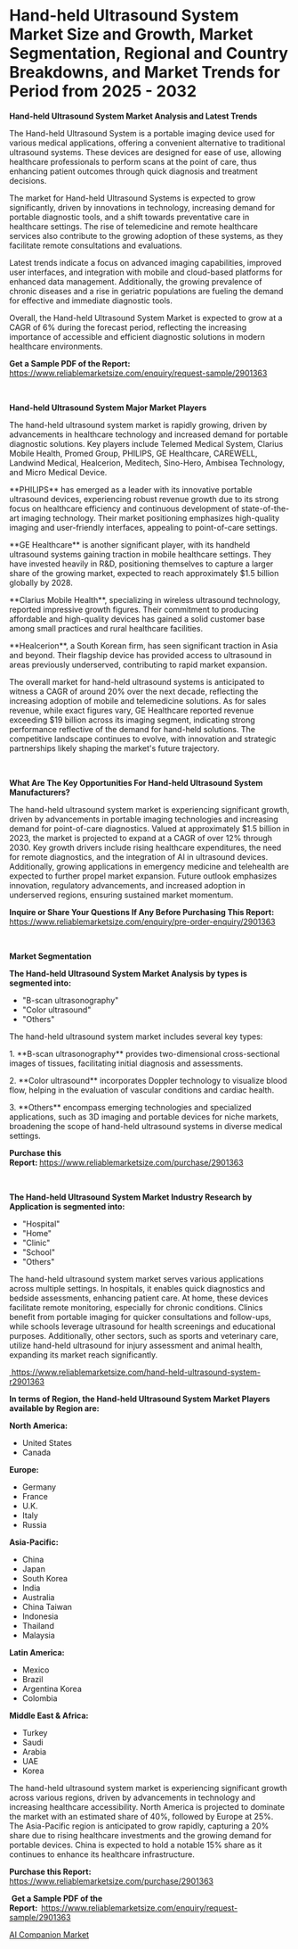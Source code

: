 <p><h1>Hand-held Ultrasound System Market Size and Growth, Market Segmentation, Regional and Country Breakdowns, and Market Trends for Period from 2025 -  2032</h1></p><p><strong>Hand-held Ultrasound System Market Analysis and Latest Trends</strong></p>
<p><p>The Hand-held Ultrasound System is a portable imaging device used for various medical applications, offering a convenient alternative to traditional ultrasound systems. These devices are designed for ease of use, allowing healthcare professionals to perform scans at the point of care, thus enhancing patient outcomes through quick diagnosis and treatment decisions.</p><p>The market for Hand-held Ultrasound Systems is expected to grow significantly, driven by innovations in technology, increasing demand for portable diagnostic tools, and a shift towards preventative care in healthcare settings. The rise of telemedicine and remote healthcare services also contribute to the growing adoption of these systems, as they facilitate remote consultations and evaluations.</p><p>Latest trends indicate a focus on advanced imaging capabilities, improved user interfaces, and integration with mobile and cloud-based platforms for enhanced data management. Additionally, the growing prevalence of chronic diseases and a rise in geriatric populations are fueling the demand for effective and immediate diagnostic tools.</p><p>Overall, the Hand-held Ultrasound System Market is expected to grow at a CAGR of 6% during the forecast period, reflecting the increasing importance of accessible and efficient diagnostic solutions in modern healthcare environments.</p></p>
<p><strong>Get a Sample PDF of the Report:&nbsp;</strong> <a href="https://www.reliablemarketsize.com/enquiry/request-sample/2901363?utm_campaign=2625&utm_medium=2&utm_source=Github&utm_content=ia&utm_term=16032025&utm_id=hand-held-ultrasound-system">https://www.reliablemarketsize.com/enquiry/request-sample/2901363</a></p>
<p>&nbsp;</p>
<p><strong>Hand-held Ultrasound System Major Market Players</strong></p>
<p><p>The hand-held ultrasound system market is rapidly growing, driven by advancements in healthcare technology and increased demand for portable diagnostic solutions. Key players include Telemed Medical System, Clarius Mobile Health, Promed Group, PHILIPS, GE Healthcare, CAREWELL, Landwind Medical, Healcerion, Meditech, Sino-Hero, Ambisea Technology, and Micro Medical Device.</p><p>**PHILIPS** has emerged as a leader with its innovative portable ultrasound devices, experiencing robust revenue growth due to its strong focus on healthcare efficiency and continuous development of state-of-the-art imaging technology. Their market positioning emphasizes high-quality imaging and user-friendly interfaces, appealing to point-of-care settings.</p><p>**GE Healthcare** is another significant player, with its handheld ultrasound systems gaining traction in mobile healthcare settings. They have invested heavily in R&D, positioning themselves to capture a larger share of the growing market, expected to reach approximately $1.5 billion globally by 2028.</p><p>**Clarius Mobile Health**, specializing in wireless ultrasound technology, reported impressive growth figures. Their commitment to producing affordable and high-quality devices has gained a solid customer base among small practices and rural healthcare facilities.</p><p>**Healcerion**, a South Korean firm, has seen significant traction in Asia and beyond. Their flagship device has provided access to ultrasound in areas previously underserved, contributing to rapid market expansion.</p><p>The overall market for hand-held ultrasound systems is anticipated to witness a CAGR of around 20% over the next decade, reflecting the increasing adoption of mobile and telemedicine solutions. As for sales revenue, while exact figures vary, GE Healthcare reported revenue exceeding $19 billion across its imaging segment, indicating strong performance reflective of the demand for hand-held solutions. The competitive landscape continues to evolve, with innovation and strategic partnerships likely shaping the market's future trajectory.</p></p>
<p>&nbsp;</p>
<p><strong>What Are The Key Opportunities For Hand-held Ultrasound System Manufacturers?</strong></p>
<p><p>The hand-held ultrasound system market is experiencing significant growth, driven by advancements in portable imaging technologies and increasing demand for point-of-care diagnostics. Valued at approximately $1.5 billion in 2023, the market is projected to expand at a CAGR of over 12% through 2030. Key growth drivers include rising healthcare expenditures, the need for remote diagnostics, and the integration of AI in ultrasound devices. Additionally, growing applications in emergency medicine and telehealth are expected to further propel market expansion. Future outlook emphasizes innovation, regulatory advancements, and increased adoption in underserved regions, ensuring sustained market momentum.</p></p>
<p><strong>Inquire or Share Your Questions If Any Before Purchasing This Report:</strong> <a href="https://www.reliablemarketsize.com/enquiry/pre-order-enquiry/2901363?utm_campaign=2625&utm_medium=2&utm_source=Github&utm_content=ia&utm_term=16032025&utm_id=hand-held-ultrasound-system">https://www.reliablemarketsize.com/enquiry/pre-order-enquiry/2901363</a></p>
<p>&nbsp;</p>
<p><strong>Market Segmentation</strong></p>
<p><strong>The Hand-held Ultrasound System Market Analysis by types is segmented into:</strong></p>
<p><ul><li>"B-scan ultrasonography"</li><li>"Color ultrasound"</li><li>"Others"</li></ul></p>
<p><p>The hand-held ultrasound system market includes several key types: </p><p>1. **B-scan ultrasonography** provides two-dimensional cross-sectional images of tissues, facilitating initial diagnosis and assessments.</p><p>2. **Color ultrasound** incorporates Doppler technology to visualize blood flow, helping in the evaluation of vascular conditions and cardiac health.</p><p>3. **Others** encompass emerging technologies and specialized applications, such as 3D imaging and portable devices for niche markets, broadening the scope of hand-held ultrasound systems in diverse medical settings.</p></p>
<p><strong>Purchase this Report:&nbsp;</strong><a href="https://www.reliablemarketsize.com/purchase/2901363?utm_campaign=2625&utm_medium=2&utm_source=Github&utm_content=ia&utm_term=16032025&utm_id=hand-held-ultrasound-system">https://www.reliablemarketsize.com/purchase/2901363</a></p>
<p>&nbsp;</p>
<p><strong>The Hand-held Ultrasound System Market Industry Research by Application is segmented into:</strong></p>
<p><ul><li>"Hospital"</li><li>"Home"</li><li>"Clinic"</li><li>"School"</li><li>"Others"</li></ul></p>
<p><p>The hand-held ultrasound system market serves various applications across multiple settings. In hospitals, it enables quick diagnostics and bedside assessments, enhancing patient care. At home, these devices facilitate remote monitoring, especially for chronic conditions. Clinics benefit from portable imaging for quicker consultations and follow-ups, while schools leverage ultrasound for health screenings and educational purposes. Additionally, other sectors, such as sports and veterinary care, utilize hand-held ultrasound for injury assessment and animal health, expanding its market reach significantly.</p></p>
<p><a href="https://www.reliablemarketsize.com/hand-held-ultrasound-system-r2901363?utm_campaign=2625&utm_medium=2&utm_source=Github&utm_content=ia&utm_term=16032025&utm_id=hand-held-ultrasound-system">&nbsp;https://www.reliablemarketsize.com/hand-held-ultrasound-system-r2901363</a></p>
<p><strong>In terms of Region, the Hand-held Ultrasound System Market Players available by Region are:</strong></p>
<p>
    <p> <strong> North America: </strong>
        <ul>
            <li>United States</li>
            <li>Canada</li>
        </ul>
        </p> 
    <p> <strong> Europe: </strong>
        <ul>
            <li>Germany</li>
            <li>France</li>
            <li>U.K.</li>
            <li>Italy</li>
            <li>Russia</li>
        </ul>
        </p> 
    <p> <strong> Asia-Pacific: </strong>
        <ul>
            <li>China</li>
            <li>Japan</li>
            <li>South Korea</li>
            <li>India</li>
            <li>Australia</li>
            <li>China Taiwan</li>
            <li>Indonesia</li>
            <li>Thailand</li>
            <li>Malaysia</li>
        </ul>
        </p> 
    <p> <strong> Latin America: </strong>
        <ul>
            <li>Mexico</li>
            <li>Brazil</li>
            <li>Argentina Korea</li>
            <li>Colombia</li>
        </ul>
        </p> 
    <p> <strong> Middle East & Africa: </strong>
        <ul>
            <li>Turkey</li>
            <li>Saudi</li>
            <li>Arabia</li>
            <li>UAE</li>
            <li>Korea</li>
        </ul>
    </p>
    </p>
<p><p>The hand-held ultrasound system market is experiencing significant growth across various regions, driven by advancements in technology and increasing healthcare accessibility. North America is projected to dominate the market with an estimated share of 40%, followed by Europe at 25%. The Asia-Pacific region is anticipated to grow rapidly, capturing a 20% share due to rising healthcare investments and the growing demand for portable devices. China is expected to hold a notable 15% share as it continues to enhance its healthcare infrastructure.</p></p>
<p><strong>Purchase this Report: </strong><a href="https://www.reliablemarketsize.com/purchase/2901363?utm_campaign=2625&utm_medium=2&utm_source=Github&utm_content=ia&utm_term=16032025&utm_id=hand-held-ultrasound-system">https://www.reliablemarketsize.com/purchase/2901363</a></p>
<p>&nbsp;<strong>Get a Sample PDF of the Report:&nbsp;&nbsp;</strong><a href="https://www.reliablemarketsize.com/enquiry/request-sample/2901363?utm_campaign=2625&utm_medium=2&utm_source=Github&utm_content=ia&utm_term=16032025&utm_id=hand-held-ultrasound-system">https://www.reliablemarketsize.com/enquiry/request-sample/2901363</a></p>
<p><strong></strong></p>
<p><p><a href="https://github.com/pearlinewhite4692/Market-Research-Report-List-1/blob/main/ai-companion-market.md?utm_campaign=2625&utm_medium=2&utm_source=Github&utm_content=ia&utm_term=16032025&utm_id=hand-held-ultrasound-system">AI Companion Market</a></p></p>